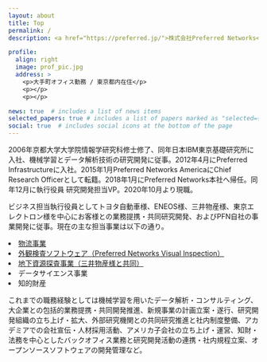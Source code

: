 ```yaml
---
layout: about
title: Top
permalink: /
description: <a href="https://preferred.jp/">株式会社Preferred Networks</a> 執行役員 インダストリーソリューション担当VP

profile:
  align: right
  image: prof_pic.jpg
  address: >
    <p>大手町オフィス勤務 / 東京都内在住</p>
    <p></p>
    <p></p>

news: true  # includes a list of news items
selected_papers: true # includes a list of papers marked as "selected={true}"
social: true  # includes social icons at the bottom of the page
---
```


2006年京都大学大学院情報学研究科修士修了、同年日本IBM東京基礎研究所に入社、機械学習とデータ解析技術の研究開発に従事。2012年4月にPreferred Infrastructureに入社。2015年1月Preferred Networks AmericaにChief Research Officerとして転籍。2018年1月にPreferred Networks本社へ帰任。同年12月に執行役員 研究開発担当VP。2020年10月より現職。

ビジネス担当執行役員としてトヨタ自動車様、ENEOS様、三井物産様、東京エレクトロン様を中心にお客様との業務提携・共同研究開発、およびPFN自社の事業開発に従事。現在の主な担当事業は以下の通り。

<li><a href="https://preferred.jp/ja/projects/logistics/">物流事業</a></li>
<li><a href="https://pvi.preferred-networks.jp/">外観検査ソフトウェア（Preferred Networks Visual Inspection）</a></li>
<li><a href="https://preferred.jp/ja/news/pr20200903/">地下資源探査事業（三井物産様と共同）</a></li>
<li>データサイエンス事業</li>
<li>知的財産</li>

<p></p>

これまでの職務経験としては機械学習を用いたデータ解析・コンサルティング、大企業との包括的業務提携・共同開発推進、新規事業の計画立案・遂行、研究開発組織の立ち上げ・拡大、外部研究機関との共同研究推進と社内制度整備、アカデミアでの会社宣伝・人材採用活動、アメリカ子会社の立ち上げ・運営、知財・法務を中心としたバックオフィス業務と研究開発活動の連携・社内規程立案、オープンソースソフトウェアの開発管理など。
